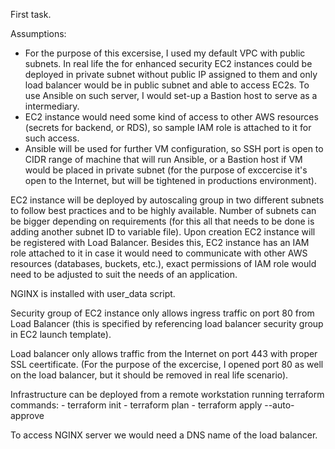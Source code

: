 First task. 

Assumptions:
 - For the purpose of this excersise, I used my default VPC with public subnets. In real life the for enhanced security EC2 instances could be deployed in private subnet without public IP assigned to them and only load balancer would be in public subnet and able to access EC2s. To use Ansible on such server, I would set-up a Bastion host to serve as a intermediary. 
 - EC2 instance would need some kind of access to other AWS resources (secrets for backend, or RDS), so sample IAM role is attached to it for such access.
 - Ansible will be used for further VM configuration, so SSH port is open to CIDR range of machine that will run Ansible, or a Bastion host if VM would be placed in private subnet (for the purpose of exccercise it's open to the Internet, but will be tightened in productions environment).

EC2 instance will be deployed by autoscaling group in two different subnets to follow best practices and to be highly available. Number of subnets can be bigger depending on requirements (for this all that needs to be done is adding another subnet ID to variable file). 
Upon creation EC2 instance will be registered with Load Balancer.
Besides this, EC2 instance has an IAM role attached to it in case it would need to communicate with other AWS resources (databases, buckets, etc.), exact permissions of IAM role would need to be adjusted to suit the needs of an application. 

NGINX is installed with user_data script. 

Security group of EC2 instance only allows ingress traffic on port 80 from Load Balancer (this is specified by referencing load balancer security group in EC2 launch template). 

Load balancer only allows traffic from the Internet on port 443 with proper SSL ceertificate. (For the purpose of the excercise, I opened port 80 as well on the load balancer, but it should be removed in real life scenario).  

Infrastructure can be deployed from a remote workstation running terraform commands:
    - terraform init
    - terraform plan 
    - terraform apply --auto-approve

To access NGINX server we would need a DNS name of the load balancer. 
